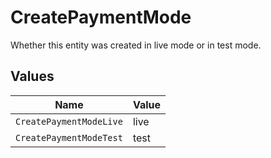 # CreatePaymentMode

Whether this entity was created in live mode or in test mode.


## Values

| Name                    | Value                   |
| ----------------------- | ----------------------- |
| `CreatePaymentModeLive` | live                    |
| `CreatePaymentModeTest` | test                    |